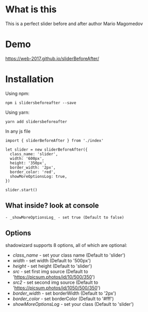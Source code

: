 # What is this

This is a perfect slider before and after author Mario Magomedov

# Demo

https://web-2017.github.io/sliderBeforeAfter/

# Installation

Using npm:

`npm i slidersbeforeafter --save`

Using yarn:

`yarn add slidersbeforeafter`

In any js file

```
import { sliderBeforeAfter } from './index'

let slider = new sliderBeforeAfter({
  class_name: 'slider',
  width: '600px',
  height: '350px',
  border_width: '2px',
  border_color: 'red',
  showMoreOptionsLog: true,
})

slider.start()
```

## What inside? look at console

```
- _showMoreOptionsLog_ - set true (Default to false)
```

## Options

shadowizard supports 8 options, all of which are optional:

- _class_name_ - set your class name (Default to 'slider')
- _width_ - set width (Default to '500px')
- _height_ - set height (Default to 'slider')
- _src_ - set first img source (Default to 'https://picsum.photos/id/10/500/350')
- _src2_ - set second img source (Default to 'https://picsum.photos/id/1050/500/350')
- _border_width_ - set borderWidth (Default to '2px')
- _border_color_ - set borderColor (Default to '#fff')
- _showMoreOptionsLog_ - set your class (Default to 'slider')
